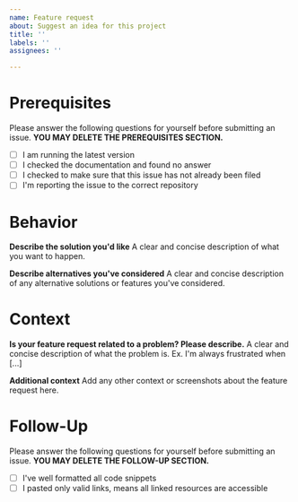 ```yaml
---
name: Feature request
about: Suggest an idea for this project
title: ''
labels: ''
assignees: ''

---
```


# Prerequisites

Please answer the following questions for yourself before submitting an issue.
**YOU MAY DELETE THE PREREQUISITES SECTION.**

- [ ] I am running the latest version
- [ ] I checked the documentation and found no answer
- [ ] I checked to make sure that this issue has not already been filed
- [ ] I'm reporting the issue to the correct repository  

# Behavior

**Describe the solution you'd like**
A clear and concise description of what you want to happen.

**Describe alternatives you've considered**
A clear and concise description of any alternative solutions or features you've considered.

# Context

**Is your feature request related to a problem? Please describe.**
A clear and concise description of what the problem is. Ex. I'm always frustrated when [...]

**Additional context**
Add any other context or screenshots about the feature request here.

# Follow-Up

Please answer the following questions for yourself before submitting an issue.
**YOU MAY DELETE THE FOLLOW-UP SECTION.**

- [ ] I've well formatted all code snippets
- [ ] I pasted only valid links, means all linked resources are accessible

